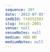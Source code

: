```yaml
---
sequence: 307
date: '2013-07-05'
imdbId: tt0252503
slug: heist-2001
venue: null
venueNotes: null
medium: HBO HD
mediumNotes: null
---
```


